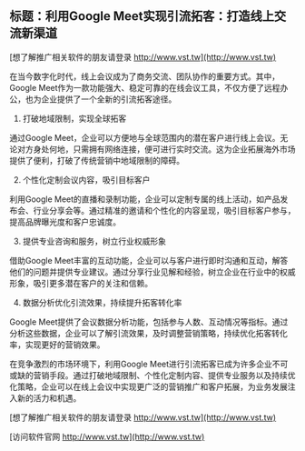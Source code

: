 ## **标题：利用Google Meet实现引流拓客：打造线上交流新渠道**

[想了解推广相关软件的朋友请登录 http://www.vst.tw](http://www.vst.tw)

在当今数字化时代，线上会议成为了商务交流、团队协作的重要方式。其中，Google Meet作为一款功能强大、稳定可靠的在线会议工具，不仅方便了远程办公，也为企业提供了一个全新的引流拓客途径。

1. 打破地域限制，实现全球拓客

通过Google Meet，企业可以方便地与全球范围内的潜在客户进行线上会议。无论对方身处何地，只需拥有网络连接，便可进行实时交流。这为企业拓展海外市场提供了便利，打破了传统营销中地域限制的障碍。

2. 个性化定制会议内容，吸引目标客户

利用Google Meet的直播和录制功能，企业可以定制专属的线上活动，如产品发布会、行业分享会等。通过精准的邀请和个性化的内容呈现，吸引目标客户参与，提高品牌曝光度和客户忠诚度。

3. 提供专业咨询和服务，树立行业权威形象

借助Google Meet丰富的互动功能，企业可以与客户进行即时沟通和互动，解答他们的问题并提供专业建议。通过分享行业见解和经验，树立企业在行业中的权威形象，吸引更多潜在客户的关注和信赖。

4. 数据分析优化引流效果，持续提升拓客转化率

Google Meet提供了会议数据分析功能，包括参与人数、互动情况等指标。通过分析这些数据，企业可以了解引流效果，及时调整营销策略，持续优化拓客转化率，实现更好的营销效果。

在竞争激烈的市场环境下，利用Google Meet进行引流拓客已成为许多企业不可或缺的营销手段。通过打破地域限制、个性化定制内容、提供专业服务以及持续优化策略，企业可以在线上会议中实现更广泛的营销推广和客户拓展，为业务发展注入新的活力和机遇。

[想了解推广相关软件的朋友请登录 http://www.vst.tw](http://www.vst.tw)


[访问软件官网 http://www.vst.tw](http://www.vst.tw)

